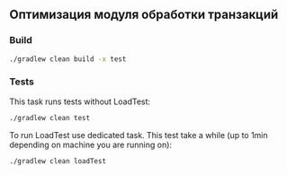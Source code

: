 ## Оптимизация модуля обработки транзакций

### Build
```bash
./gradlew clean build -x test
```

### Tests
This task runs tests without LoadTest:
```bash
./gradlew clean test
```
 To run LoadTest use dedicated task. This test take a while (up to 1min depending on machine you are running on):
```bash
./gradlew clean loadTest
```